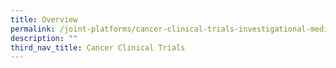```yaml
---
title: Overview
permalink: /joint-platforms/cancer-clinical-trials-investigational-medicine-units/overview/
description: ""
third_nav_title: Cancer Clinical Trials
---
```


